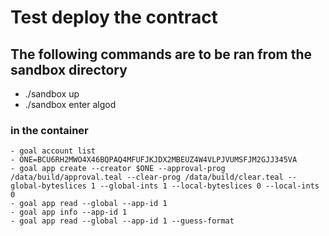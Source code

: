 # Test deploy the contract

## The following commands are to be ran from the sandbox directory

- ./sandbox up
- ./sandbox enter algod

### in the container

    - goal account list
    - ONE=BCU6RH2MWO4X46BQPAQ4MFUFJKJDX2MBEUZ4W4VLPJVUMSFJM2GJJ345VA
    - goal app create --creator $ONE --approval-prog /data/build/approval.teal --clear-prog /data/build/clear.teal --global-byteslices 1 --global-ints 1 --local-byteslices 0 --local-ints 0
    - goal app read --global --app-id 1
    - goal app info --app-id 1
    - goal app read --global --app-id 1 --guess-format

